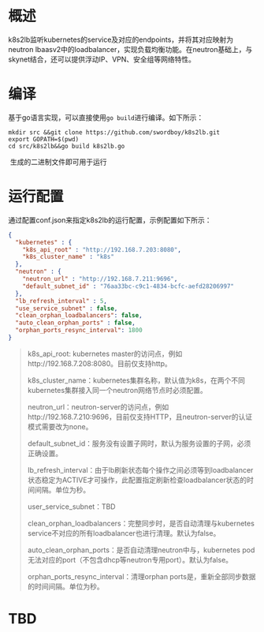 # 概述

​	k8s2lb监听kubernetes的service及对应的endpoints，并将其对应映射为neutron lbaasv2中的loadbalancer，实现负载均衡功能。在neutron基础上，与skynet结合，还可以提供浮动IP、VPN、安全组等网络特性。

# 编译

​	基于go语言实现，可以直接使用`go build`进行编译。如下所示：

```shell
mkdir src &&git clone https://github.com/swordboy/k8s2lb.git
export GOPATH=$(pwd)
cd src/k8s2lb&&go build k8s2lb.go
```

​	生成的二进制文件即可用于运行

# 运行配置

通过配置conf.json来指定k8s2lb的运行配置，示例配置如下所示：

```json
{
  "kubernetes" : {
    "k8s_api_root" : "http://192.168.7.203:8080",
    "k8s_cluster_name" : "k8s"
  },
  "neutron" : {
    "neutron_url" : "http://192.168.7.211:9696",
    "default_subnet_id" : "76aa33bc-c9c1-4834-bcfc-aefd28206997"
  },
  "lb_refresh_interval" : 5,
  "use_service_subnet" : false,
  "clean_orphan_loadbalancers": false,
  "auto_clean_orphan_ports" : false,
  "orphan_ports_resync_interval": 1800
}
```



> k8s_api_root: kubernetes master的访问点，例如http://192.168.7.208:8080。目前仅支持http。
>
> k8s_cluster_name：kubernetes集群名称，默认值为k8s，在两个不同kubernetes集群接入同一个neutron网络节点时必须配置。
>
> neutron_url：neutron-server的访问点，例如http://192.168.7.210:9696，目前仅支持HTTP，且neutron-server的认证模式需要改为none。
>
> default_subnet_id：服务没有设置子网时，默认为服务设置的子网，必须正确设置。
>
> lb_refresh_interval：由于lb刷新状态每个操作之间必须等到loadbalancer状态稳定为ACTIVE才可操作，此配置指定刷新检查loadbalancer状态的时间间隔。单位为秒。
>
> user_service_subnet：TBD
>
> clean_orphan_loadbalancers：完整同步时，是否自动清理与kubernetes service不对应的所有loadbalancer也进行清理。默认为false。
>
> auto_clean_orphan_ports：是否自动清理neutron中与，kubernetes pod无法对应的port（不包含dhcp等neutron专用port）。默认为false。
>
> orphan_ports_resync_interval：清理orphan ports是，重新全部同步数据的时间间隔。单位为秒。

# TBD


